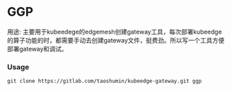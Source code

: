 # GGP

用途: 主要用于kubeedege的edgemesh创建gateway工具，每次部署kubeedge的算子功能的时，都需要手动去创建gateway文件，挺费劲。所以写一个工具方便部署gateway和调试。

### Usage 

```shell
git clone https://gitlab.com/taoshumin/kubeedge-gateway.git ggp
```